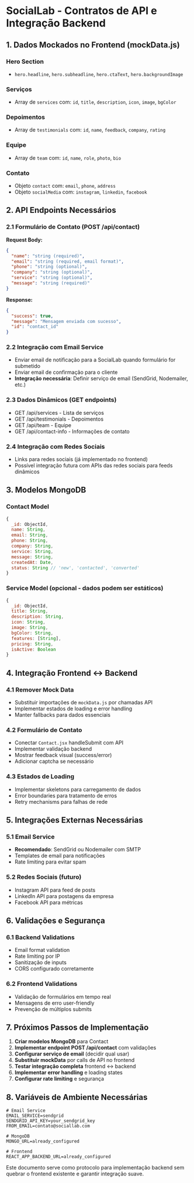 # SocialLab - Contratos de API e Integração Backend

## 1. Dados Mockados no Frontend (mockData.js)

### Hero Section
- `hero.headline`, `hero.subheadline`, `hero.ctaText`, `hero.backgroundImage`

### Serviços
- Array de `services` com: `id`, `title`, `description`, `icon`, `image`, `bgColor`

### Depoimentos
- Array de `testimonials` com: `id`, `name`, `feedback`, `company`, `rating`

### Equipe
- Array de `team` com: `id`, `name`, `role`, `photo`, `bio`

### Contato
- Objeto `contact` com: `email`, `phone`, `address`
- Objeto `socialMedia` com: `instagram`, `linkedin`, `facebook`

## 2. API Endpoints Necessários

### 2.1 Formulário de Contato (POST /api/contact)
**Request Body:**
```json
{
  "name": "string (required)",
  "email": "string (required, email format)",
  "phone": "string (optional)",
  "company": "string (optional)",
  "service": "string (optional)",
  "message": "string (required)"
}
```

**Response:**
```json
{
  "success": true,
  "message": "Mensagem enviada com sucesso",
  "id": "contact_id"
}
```

### 2.2 Integração com Email Service
- Enviar email de notificação para a SocialLab quando formulário for submetido
- Enviar email de confirmação para o cliente
- **Integração necessária**: Definir serviço de email (SendGrid, Nodemailer, etc.)

### 2.3 Dados Dinâmicos (GET endpoints)
- GET /api/services - Lista de serviços
- GET /api/testimonials - Depoimentos
- GET /api/team - Equipe
- GET /api/contact-info - Informações de contato

### 2.4 Integração com Redes Sociais
- Links para redes sociais (já implementado no frontend)
- Possível integração futura com APIs das redes sociais para feeds dinâmicos

## 3. Modelos MongoDB

### Contact Model
```javascript
{
  _id: ObjectId,
  name: String,
  email: String,
  phone: String,
  company: String,
  service: String,
  message: String,
  createdAt: Date,
  status: String // 'new', 'contacted', 'converted'
}
```

### Service Model (opcional - dados podem ser estáticos)
```javascript
{
  _id: ObjectId,
  title: String,
  description: String,
  icon: String,
  image: String,
  bgColor: String,
  features: [String],
  pricing: String,
  isActive: Boolean
}
```

## 4. Integração Frontend ↔ Backend

### 4.1 Remover Mock Data
- Substituir importações de `mockData.js` por chamadas API
- Implementar estados de loading e error handling
- Manter fallbacks para dados essenciais

### 4.2 Formulário de Contato
- Conectar `Contact.jsx` handleSubmit com API
- Implementar validação backend
- Mostrar feedback visual (success/error)
- Adicionar captcha se necessário

### 4.3 Estados de Loading
- Implementar skeletons para carregamento de dados
- Error boundaries para tratamento de erros
- Retry mechanisms para falhas de rede

## 5. Integrações Externas Necessárias

### 5.1 Email Service
- **Recomendado**: SendGrid ou Nodemailer com SMTP
- Templates de email para notificações
- Rate limiting para evitar spam

### 5.2 Redes Sociais (futuro)
- Instagram API para feed de posts
- LinkedIn API para postagens da empresa
- Facebook API para métricas

## 6. Validações e Segurança

### 6.1 Backend Validations
- Email format validation
- Rate limiting por IP
- Sanitização de inputs
- CORS configurado corretamente

### 6.2 Frontend Validations
- Validação de formulários em tempo real
- Mensagens de erro user-friendly
- Prevenção de múltiplos submits

## 7. Próximos Passos de Implementação

1. **Criar modelos MongoDB** para Contact
2. **Implementar endpoint POST /api/contact** com validações
3. **Configurar serviço de email** (decidir qual usar)
4. **Substituir mockData** por calls de API no frontend
5. **Testar integração completa** frontend ↔ backend
6. **Implementar error handling** e loading states
7. **Configurar rate limiting** e segurança

## 8. Variáveis de Ambiente Necessárias

```env
# Email Service
EMAIL_SERVICE=sendgrid
SENDGRID_API_KEY=your_sendgrid_key
FROM_EMAIL=contato@sociallab.com

# MongoDB
MONGO_URL=already_configured

# Frontend
REACT_APP_BACKEND_URL=already_configured
```

Este documento serve como protocolo para implementação backend sem quebrar o frontend existente e garantir integração suave.